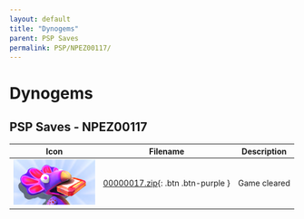 ```yaml
---
layout: default
title: "Dynogems"
parent: PSP Saves
permalink: PSP/NPEZ00117/
---
```

# Dynogems

## PSP Saves - NPEZ00117

| Icon | Filename | Description |
|------|----------|-------------|
| ![Dynogems](ICON0.PNG) | [00000017.zip](00000017.zip){: .btn .btn-purple } | Game cleared |
